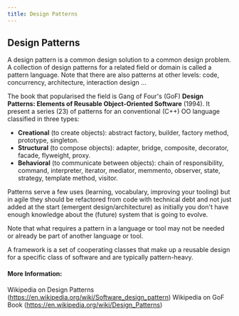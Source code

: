 ```yaml
---
title: Design Patterns
---
```

## Design Patterns
A design pattern is a common design solution to a common design problem. A collection of design patterns for a related field or domain is called a pattern language. Note that there are also patterns at other levels: code, concurrency, architecture, interaction design ...

The book that popularised the field is Gang of Four's (GoF) **Design Patterns: Elements of Reusable Object-Oriented Software** (1994). It present a series (23) of patterns for an conventional (C++) OO language classified in three types:
* **Creational** (to create objects): abstract factory, builder, factory method, prototype, singleton.
* **Structural** (to compose objects): adapter, bridge, composite, decorator, facade, flyweight, proxy.
* **Behavioral** (to communicate between objects): chain of responsibility, command, interpreter, iterator, mediator, memmento, observer, state, strategy, template method, visitor.

Patterns serve a few uses (learning, vocabulary, improving your tooling) but in agile they should be refactored from code with technical debt and not just added at the start (emergent design/architecture) as initially you don't have enough knowledge about the (future) system that is going to evolve.

Note that what requires a pattern in a language or tool may not be needed or already be part of another language or tool.

A framework is a set of cooperating classes that make up a reusable design for a specific class of software and are typically pattern-heavy.


#### More Information:
<!-- Please add any articles you think might be helpful to read before writing the article -->
Wikipedia on Design Patterns (https://en.wikipedia.org/wiki/Software_design_pattern)
Wikipedia on GoF Book (https://en.wikipedia.org/wiki/Design_Patterns)

